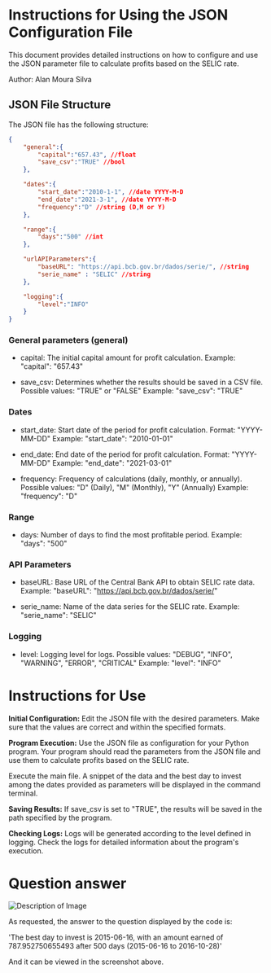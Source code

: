 # **Instructions for Using the JSON Configuration File**

This document provides detailed instructions on how to configure and use the JSON parameter file to calculate profits based on the SELIC rate.

Author: Alan Moura Silva

## JSON File Structure

The JSON file has the following structure:

```json
{
    "general":{
        "capital":"657.43", //float
        "save_csv":"TRUE" //bool
    },

    "dates":{
        "start_date":"2010-1-1", //date YYYY-M-D
        "end_date":"2021-3-1", //date YYYY-M-D
        "frequency":"D" //string (D,M or Y)
    },

    "range":{
        "days":"500" //int
    },

    "urlAPIParameters":{
        "baseURL": "https://api.bcb.gov.br/dados/serie/", //string
        "serie_name" : "SELIC" //string
    },

    "logging":{
        "level":"INFO"
    }
}
```

### **General parameters (general)**

- capital: The initial capital amount for profit calculation.
Example: "capital": "657.43"

- save_csv: Determines whether the results should be saved in a CSV file.
Possible values: "TRUE" or "FALSE"
Example: "save_csv": "TRUE"

### **Dates**

- start_date: Start date of the period for profit calculation.
Format: "YYYY-MM-DD"
Example: "start_date": "2010-01-01"

- end_date: End date of the period for profit calculation.
Format: "YYYY-MM-DD"
Example: "end_date": "2021-03-01"

- frequency: Frequency of calculations (daily, monthly, or annually).
Possible values: "D" (Daily), "M" (Monthly), "Y" (Annually)
Example: "frequency": "D"

### **Range**

- days: Number of days to find the most profitable period.
Example: "days": "500"

### **API Parameters**

- baseURL: Base URL of the Central Bank API to obtain SELIC rate data.
Example: "baseURL": "https://api.bcb.gov.br/dados/serie/"

- serie_name: Name of the data series for the SELIC rate.
Example: "serie_name": "SELIC"

### **Logging**

- level: Logging level for logs.
Possible values: "DEBUG", "INFO", "WARNING", "ERROR", "CRITICAL"
Example: "level": "INFO"


# **Instructions for Use**

**Initial Configuration:**
Edit the JSON file with the desired parameters. Make sure that the values are correct and within the specified formats.

**Program Execution:**
Use the JSON file as configuration for your Python program. Your program should read the parameters from the JSON file and use them to calculate profits based on the SELIC rate.

Execute the main file. A snippet of the data and the best day to invest among the dates provided as parameters will be displayed in the command terminal.

**Saving Results:**
If save_csv is set to "TRUE", the results will be saved in the path specified by the program.

**Checking Logs:**
Logs will be generated according to the level defined in logging. Check the logs for detailed information about the program's execution.


# Question answer
![Description of Image](https://i.imgur.com/RH3OGWn.png)

As requested, the answer to the question displayed by the code is:

'The best day to invest is 2015-06-16, with an amount earned of 787.952750655493 after 500 days (2015-06-16 to 2016-10-28)'

And it can be viewed in the screenshot above.
